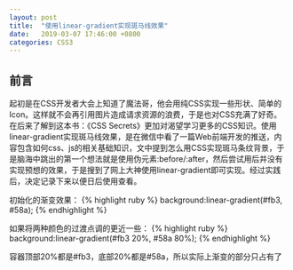 ```yaml
---
layout: post
title:  "使用linear-gradient实现斑马线效果"
date:   2019-03-07 17:46:00 +0800
categories: CSS3
---
```

<h2>前言</h2>
<p>起初是在CSS开发者大会上知道了魔法哥，他会用纯CSS实现一些形状、简单的Icon。这样就不会再引用图片造成请求资源的浪费，于是也对CSS充满了好奇。在后来了解到这本书：《CSS Secrets》更加对渴望学习更多的CSS知识。使用linear-gradient实现斑马线效果，是在微信中看了一篇Web前端开发的推送，内容包含如何css、js的相关基础知识，文中提到怎么用CSS实现斑马条纹背景，于是脑海中跳出的第一个想法就是使用伪元素:before/:after，然后尝试用后并没有实现预想的效果，于是搜到了网上大神使用linear-gradient即可实现。经过实践后，决定记录下来以便日后使用查看。</p>

初始化的渐变效果：
{% highlight ruby %}
background:linear-gradient(#fb3, #58a);
{% endhighlight %}

如果将两种颜色的过渡点调的更近一些：
{% highlight ruby %}
background:linear-gradient(#fb3 20%, #58a 80%);
{% endhighlight %}

容器顶部20%都是#fb3，底部20%都是#58a，所以实际上渐变的部分只占有了


[jekyll-docs]: https://jekyllrb.com/docs/home
[jekyll-gh]:   https://github.com/jekyll/jekyll
[jekyll-talk]: https://talk.jekyllrb.com/
